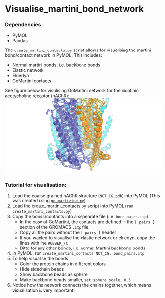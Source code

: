 # Visualise_martini_bond_network

### Dependencies 
* PyMOL
* Pandas

The `create_martini_contacts.py` script allows for visualising the martini bond/contact network in PyMOL.
This includes:
* Normal martini bonds, i.e. backbone bonds
* Elastic network 
* Elnedyn
* GoMartini contacts 

See figure below for visulising GoMartini network for the nicotinic acetycholine receptor (nAChR):
![](vis_network.png)

### Tutorial for visualisation:
1. Load the coarse grained nAChR structure (`NCT_CG.pdb`) into PyMOL (This was created using [`go_martizine.py`](http://info.ifpan.edu.pl/~panos/panos/GoMartini.html))
2. Load the create_martini_contacts.py script into PyMOL (`run create_martini_contacts.py`) 
3. Copy the bonds/contacts into a sepearate file (i.e. `bond_pairs.itp`)
    * In the case of GoMartini, the contacts are defined in the `[ pairs ]` section of the GROMACS `.itp` file. 
    * Copy all the pairs without the `[ pairs ]` header
    * If you wanted to visualise the elastic network or elnedyn, copy the lines with the `RUBBER_FC`
    * Ditto for any other bonds, i.e. normal Martini backbone bonds 
4. In PyMOL, run `create_martini_contacts NCT_CG, bond_pairs.itp`
5. To help visualise the bonds
   * Color the protein chains in different colors 
   * Hide sidechain beads 
   * Show backbone beads as sphere 
   * Make backbone beads smaller, `set sphere_scale, 0.5`
6. Notice how the network connects the chains together, which means visualisation is very important!
